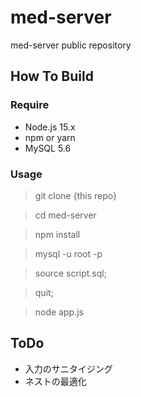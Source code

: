 # med-server
med-server public repository

## How To Build

### Require
- Node.js 15.x
- npm or yarn
- MySQL 5.6

### Usage

> git clone {this repo}

> cd med-server

> npm install

> mysql -u root -p

> source script.sql;

> quit;

> node app.js

## ToDo
- 入力のサニタイジング
- ネストの最適化